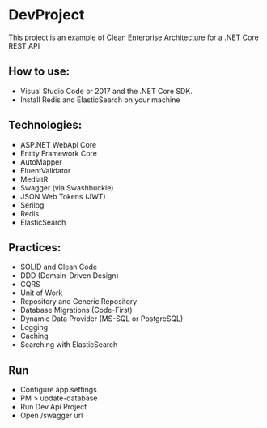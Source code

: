 # DevProject
This project is an example of Clean Enterprise Architecture for a .NET Core REST API 

## How to use:
- Visual Studio Code or 2017 and the .NET Core SDK.
- Install Redis and ElasticSearch on your machine

## Technologies:

- ASP.NET WebApi Core
- Entity Framework Core
- AutoMapper
- FluentValidator
- MediatR
- Swagger (via Swashbuckle)
- JSON Web Tokens (JWT)
- Serilog
- Redis
- ElasticSearch

## Practices:

- SOLID and Clean Code
- DDD (Domain-Driven Design)
- CQRS 
- Unit of Work
- Repository and Generic Repository
- Database Migrations (Code-First)
- Dynamic Data Provider (MS-SQL or PostgreSQL)
- Logging
- Caching
- Searching with ElasticSearch

## Run

- Configure app.settings
- PM > update-database
- Run Dev.Api Project
- Open /swagger url
